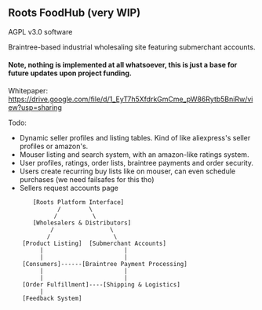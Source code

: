 ## Roots FoodHub (very WIP)
AGPL v3.0 software

Braintree-based industrial wholesaling site featuring submerchant accounts. 

#### Note, nothing is implemented at all whatsoever, this is just a base for future updates upon project funding.

Whitepaper: https://drive.google.com/file/d/1_EyT7h5XfdrkGmCme_pW86Rytb5BniRw/view?usp=sharing

Todo: 
- Dynamic seller profiles and listing tables. Kind of like aliexpress's seller profiles or amazon's.
- Mouser listing and search system, with an amazon-like ratings system.
- User profiles, ratings, order lists, braintree payments and order security.
- Users create recurring buy lists like on mouser, can even schedule purchases (we need failsafes for this tho)
- Sellers request accounts page


```
       [Roots Platform Interface]
              /        \
             /          \
       [Wholesalers & Distributors]
            /                \
           /                  \
    [Product Listing]  [Submerchant Accounts]
         |                       |
         |                       |
    [Consumers]------[Braintree Payment Processing]
         |                       |
         |                       |
    [Order Fulfillment]----[Shipping & Logistics]
         |
    [Feedback System]

```
